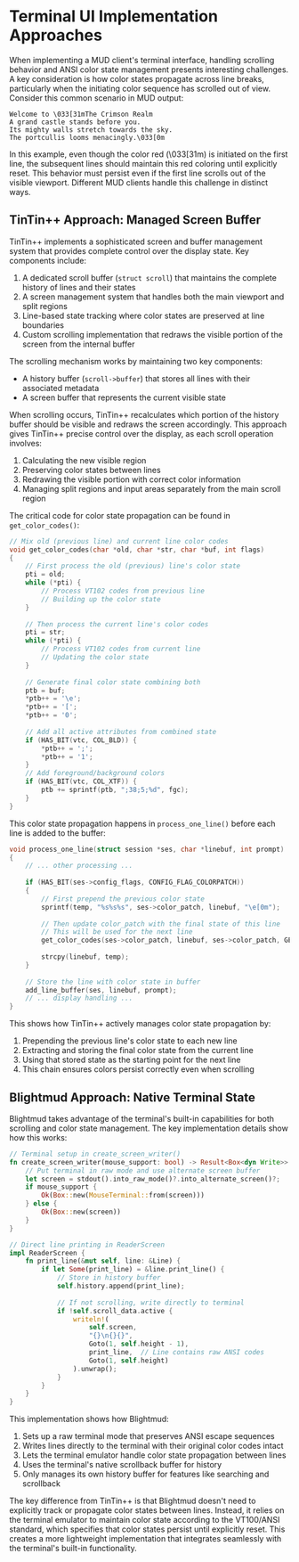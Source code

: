 # Terminal UI Implementation Approaches

When implementing a MUD client's terminal interface, handling scrolling behavior and ANSI color state management presents interesting challenges. A key consideration is how color states propagate across line breaks, particularly when the initiating color sequence has scrolled out of view. Consider this common scenario in MUD output:

```
Welcome to \033[31mThe Crimson Realm
A grand castle stands before you.
Its mighty walls stretch towards the sky.
The portcullis looms menacingly.\033[0m
```

In this example, even though the color red (\033[31m) is initiated on the first line, the subsequent lines should maintain this red coloring until explicitly reset. This behavior must persist even if the first line scrolls out of the visible viewport. Different MUD clients handle this challenge in distinct ways.

## TinTin++ Approach: Managed Screen Buffer

TinTin++ implements a sophisticated screen and buffer management system that provides complete control over the display state. Key components include:

1. A dedicated scroll buffer (`struct scroll`) that maintains the complete history of lines and their states
2. A screen management system that handles both the main viewport and split regions
3. Line-based state tracking where color states are preserved at line boundaries
4. Custom scrolling implementation that redraws the visible portion of the screen from the internal buffer

The scrolling mechanism works by maintaining two key components:
- A history buffer (`scroll->buffer`) that stores all lines with their associated metadata
- A screen buffer that represents the current visible state

When scrolling occurs, TinTin++ recalculates which portion of the history buffer should be visible and redraws the screen accordingly. This approach gives TinTin++ precise control over the display, as each scroll operation involves:
1. Calculating the new visible region
2. Preserving color states between lines
3. Redrawing the visible portion with correct color information
4. Managing split regions and input areas separately from the main scroll region

The critical code for color state propagation can be found in `get_color_codes()`:

```c
// Mix old (previous line) and current line color codes
void get_color_codes(char *old, char *str, char *buf, int flags)
{
    // First process the old (previous) line's color state
    pti = old;
    while (*pti) {
        // Process VT102 codes from previous line
        // Building up the color state
    }
    
    // Then process the current line's color codes
    pti = str;
    while (*pti) {
        // Process VT102 codes from current line
        // Updating the color state
    }
    
    // Generate final color state combining both
    ptb = buf;
    *ptb++ = '\e';
    *ptb++ = '[';
    *ptb++ = '0';
    
    // Add all active attributes from combined state
    if (HAS_BIT(vtc, COL_BLD)) {
        *ptb++ = ';';
        *ptb++ = '1';
    }
    // Add foreground/background colors
    if (HAS_BIT(vtc, COL_XTF)) {
        ptb += sprintf(ptb, ";38;5;%d", fgc);
    }
}
```

This color state propagation happens in `process_one_line()` before each line is added to the buffer:

```c
void process_one_line(struct session *ses, char *linebuf, int prompt)
{
    // ... other processing ...
    
    if (HAS_BIT(ses->config_flags, CONFIG_FLAG_COLORPATCH))
    {
        // First prepend the previous color state
        sprintf(temp, "%s%s%s", ses->color_patch, linebuf, "\e[0m");
        
        // Then update color_patch with the final state of this line
        // This will be used for the next line
        get_color_codes(ses->color_patch, linebuf, ses->color_patch, GET_ALL);
        
        strcpy(linebuf, temp);
    }
    
    // Store the line with color state in buffer
    add_line_buffer(ses, linebuf, prompt);
    // ... display handling ...
}
```

This shows how TinTin++ actively manages color state propagation by:
1. Prepending the previous line's color state to each new line
2. Extracting and storing the final color state from the current line
3. Using that stored state as the starting point for the next line
4. This chain ensures colors persist correctly even when scrolling

## Blightmud Approach: Native Terminal State

Blightmud takes advantage of the terminal's built-in capabilities for both scrolling and color state management. The key implementation details show how this works:

```rust
// Terminal setup in create_screen_writer()
fn create_screen_writer(mouse_support: bool) -> Result<Box<dyn Write>> {
    // Put terminal in raw mode and use alternate screen buffer
    let screen = stdout().into_raw_mode()?.into_alternate_screen()?;
    if mouse_support {
        Ok(Box::new(MouseTerminal::from(screen)))
    } else {
        Ok(Box::new(screen))
    }
}

// Direct line printing in ReaderScreen
impl ReaderScreen {
    fn print_line(&mut self, line: &Line) {
        if let Some(print_line) = &line.print_line() {
            // Store in history buffer
            self.history.append(print_line);
            
            // If not scrolling, write directly to terminal
            if !self.scroll_data.active {
                writeln!(
                    self.screen,
                    "{}\n{}{}",
                    Goto(1, self.height - 1),
                    print_line,  // Line contains raw ANSI codes
                    Goto(1, self.height)
                ).unwrap();
            }
        }
    }
}
```

This implementation shows how Blightmud:
1. Sets up a raw terminal mode that preserves ANSI escape sequences
2. Writes lines directly to the terminal with their original color codes intact
3. Lets the terminal emulator handle color state propagation between lines
4. Uses the terminal's native scrollback buffer for history
5. Only manages its own history buffer for features like searching and scrollback

The key difference from TinTin++ is that Blightmud doesn't need to explicitly track or propagate color states between lines. Instead, it relies on the terminal emulator to maintain color state according to the VT100/ANSI standard, which specifies that color states persist until explicitly reset. This creates a more lightweight implementation that integrates seamlessly with the terminal's built-in functionality.
